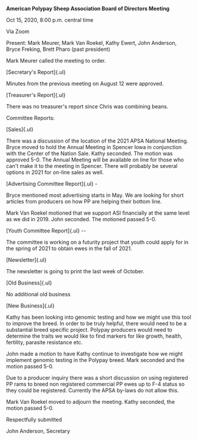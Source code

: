 **American Polypay Sheep Association Board of Directors Meeting**

Oct 15, 2020, 8:00 p.m. central time

Via Zoom

Present: Mark Meurer, Mark Van Roekel, Kathy Ewert, John Anderson, Bryce
Freking, Brett Pharo (past president)

Mark Meurer called the meeting to order.

[Secretary's Report]{.ul}

Minutes from the previous meeting on August 12 were approved.

[Treasurer's Report]{.ul}

There was no treasurer's report since Chris was combining beans.

Committee Reports:

[Sales]{.ul}

There was a discussion of the location of the 2021 APSA National
Meeting. Bryce moved to hold the Annual Meeting in Spencer Iowa in
conjunction with the Center of the Nation Sale. Kathy seconded. The
motion was approved 5-0. The Annual Meeting will be available on line
for those who can't make it to the meeting in Spencer. There will
probably be several options in 2021 for on-line sales as well.

[Advertising Committee Report]{.ul} -

Bryce mentioned most advertising starts in May. We are looking for short
articles from producers on how PP are helping their bottom line.

Mark Van Roekel motioned that we support ASI financially at the same
level as we did in 2019. John seconded. The motioned passed 5-0.

[Youth Committee Report]{.ul} --

The committee is working on a futurity project that youth could apply
for in the spring of 2021 to obtain ewes in the fall of 2021.

[Newsletter]{.ul}

The newsletter is going to print the last week of October.

[Old Business]{.ul}

No additional old business

[New Business]{.ul}

Kathy has been looking into genomic testing and how we might use this
tool to improve the breed. In order to be truly helpful, there would
need to be a substantial breed specific project. Polypay producers would
need to determine the traits we would like to find markers for like
growth, health, fertility, parasite resistance etc.

John made a motion to have Kathy continue to investigate how we might
implement genomic testing in the Polypay breed. Mark seconded and the
motion passed 5-0.

Due to a producer inquiry there was a short discussion on using
registered PP rams to breed non registered commercial PP ewes up to F-4
status so they could be registered. Currently the APSA by-laws do not
allow this.

Mark Van Roekel moved to adjourn the meeting. Kathy seconded, the motion
passed 5-0.

Respectfully submitted

John Anderson, Secretary
